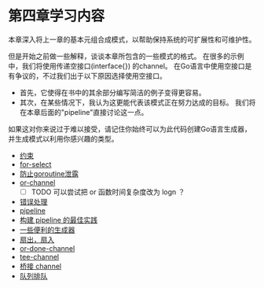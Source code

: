 # 第四章学习内容
本章深入将上一章的基本元组合成模式，以帮助保持系统的可扩展性和可维护性。

但是开始之前做一些解释，谈谈本章所包含的一些模式的格式。
在很多的示例中，我们将使用传递空接口(interface{}) 的channel。
在Go语言中使用空接口是有争议的，不过我们出于以下原因选择使用空接口。
- 首先，它使得在书中的其余部分编写简洁的例子变得更容易。
- 其次，在某些情况下，我认为这更能代表该模式正在努力达成的目标。 我们将在本章后面的"pipeline"直接讨论这一点。

如果这对你来说过于难以接受，请记住你始终可以为此代码创建Go语言生成器，并生成模式以利用你感兴趣的类型。

- [约束](constrain/约束.md)
- [for-select](for_select.md)
- [防止goroutine泄露](goroutine_leak/goroutine_leak.md)
- [or-channel](or_channel/or_channel.md)
    - [ ] TODO 可以尝试把 or 函数时间复杂度改为 logn ？
- [错误处理](err_handle/err_handle.md)
- [pipeline](pipeline/pipeline.md)
- [构建 pipeline 的最佳实践](pipeline_prac/pipeline_prac.md)
- [一些便利的生成器](generator/generator.md)
- [扇出，扇入](fan_out_fan_in/fan_in_out.md)
- [or-done-channel](or_done_channel/or-done-channel.md)
- [tee-channel](tee_channel/tee_channel.md)
- [桥接 channel](bridge_channel/bridge_channel.md)
- [队列排队](queue_c/q_c.md)

